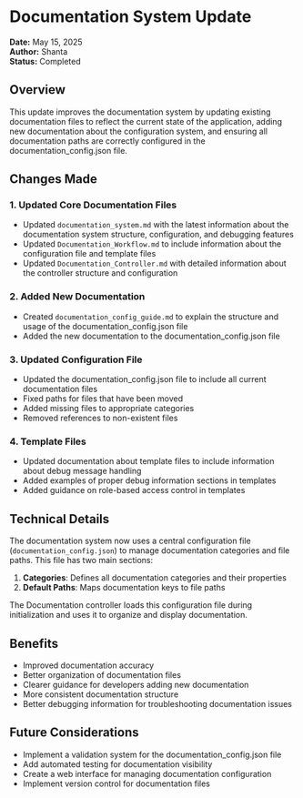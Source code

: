 # Documentation System Update

**Date:** May 15, 2025  
**Author:** Shanta  
**Status:** Completed

## Overview

This update improves the documentation system by updating existing documentation files to reflect the current state of the application, adding new documentation about the configuration system, and ensuring all documentation paths are correctly configured in the documentation_config.json file.

## Changes Made

### 1. Updated Core Documentation Files

- Updated `documentation_system.md` with the latest information about the documentation system structure, configuration, and debugging features
- Updated `Documentation_Workflow.md` to include information about the configuration file and template files
- Updated `Documentation_Controller.md` with detailed information about the controller structure and configuration

### 2. Added New Documentation

- Created `documentation_config_guide.md` to explain the structure and usage of the documentation_config.json file
- Added the new documentation to the documentation_config.json file

### 3. Updated Configuration File

- Updated the documentation_config.json file to include all current documentation files
- Fixed paths for files that have been moved
- Added missing files to appropriate categories
- Removed references to non-existent files

### 4. Template Files

- Updated documentation about template files to include information about debug message handling
- Added examples of proper debug information sections in templates
- Added guidance on role-based access control in templates

## Technical Details

The documentation system now uses a central configuration file (`documentation_config.json`) to manage documentation categories and file paths. This file has two main sections:

1. **Categories**: Defines all documentation categories and their properties
2. **Default Paths**: Maps documentation keys to file paths

The Documentation controller loads this configuration file during initialization and uses it to organize and display documentation.

## Benefits

- Improved documentation accuracy
- Better organization of documentation files
- Clearer guidance for developers adding new documentation
- More consistent documentation structure
- Better debugging information for troubleshooting documentation issues

## Future Considerations

- Implement a validation system for the documentation_config.json file
- Add automated testing for documentation visibility
- Create a web interface for managing documentation configuration
- Implement version control for documentation files